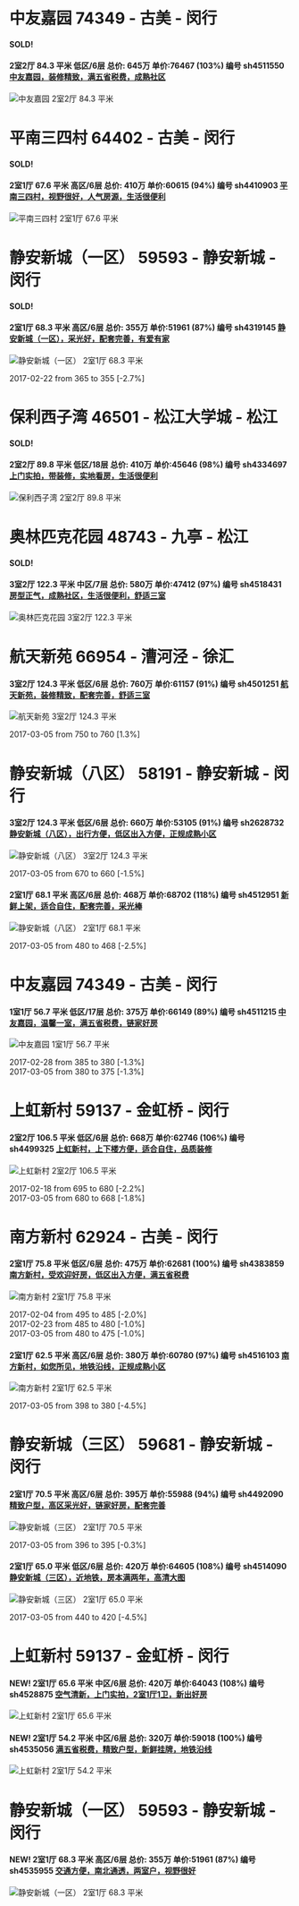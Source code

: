 # 中友嘉园 74349 - 古美 - 闵行

#### SOLD!
#### 2室2厅 84.3 平米 低区/6层 总价: 645万 单价:76467 (103%) 编号 sh4511550 [中友嘉园，装修精致，满五省税费，成熟社区](https://href.li/?http://sh.lianjia.com/ershoufang/sh4511550.html)

![中友嘉园 2室2厅 84.3 平米](http://cdn1.dooioo.com/fetch/vp/fy/gi/20170216/018acb94-83f4-47f7-9464-6b33b3e4fb67.jpg_200x150.jpg)



    


# 平南三四村 64402 - 古美 - 闵行

#### SOLD!
#### 2室1厅 67.6 平米 高区/6层 总价: 410万 单价:60615 (94%) 编号 sh4410903 [平南三四村，视野很好，人气房源，生活很便利](https://href.li/?http://sh.lianjia.com/ershoufang/sh4410903.html)

![平南三四村 2室1厅 67.6 平米](http://cdn1.dooioo.com/fetch/vp/fy/gi/20161126/c54c4652-384a-4489-899e-6d01d100a727.jpg_200x150.jpg)



    


# 静安新城（一区） 59593 - 静安新城 - 闵行

#### SOLD!
#### 2室1厅 68.3 平米 高区/6层 总价: 355万 单价:51961 (87%) 编号 sh4319145 [静安新城（一区），采光好，配套完善，有爱有家](https://href.li/?http://sh.lianjia.com/ershoufang/sh4319145.html)

![静安新城（一区） 2室1厅 68.3 平米](http://cdn1.dooioo.com/fetch/vp/fy/gi/20160910/0ce31dc0-ac7b-400f-bfcf-01314e70b3ff.jpg_200x150.jpg)

2017-02-22 from 365 to 355 [-2.7%]

    


# 保利西子湾 46501 - 松江大学城 - 松江

#### SOLD!
#### 2室2厅 89.8 平米 低区/18层 总价: 410万 单价:45646 (98%) 编号 sh4334697 [上门实拍，带装修，实地看房，生活很便利](https://href.li/?http://sh.lianjia.com/ershoufang/sh4334697.html)

![保利西子湾 2室2厅 89.8 平米](http://cdn1.dooioo.com/fetch/vp/fy/gi/20160507/86c50eee-50f0-472e-8295-926193664f01.jpg_200x150.jpg)



    


# 奥林匹克花园 48743 - 九亭 - 松江

#### SOLD!
#### 3室2厅 122.3 平米 中区/7层 总价: 580万 单价:47412 (97%) 编号 sh4518431 [房型正气，成熟社区，生活很便利，舒适三室](https://href.li/?http://sh.lianjia.com/ershoufang/sh4518431.html)

![奥林匹克花园 3室2厅 122.3 平米](http://cdn7.dooioo.com/static/img/new-version/default_block.png)



    


# 航天新苑 66954 - 漕河泾 - 徐汇

#### 3室2厅 124.3 平米 低区/6层 总价: 760万 单价:61157 (91%) 编号 sh4501251 [航天新苑，装修精致，配套完善，舒适三室](https://href.li/?http://sh.lianjia.com/ershoufang/sh4501251.html)

![航天新苑 3室2厅 124.3 平米](http://cdn7.dooioo.com/static/img/new-version/default_block.png)

2017-03-05 from 750 to 760 [1.3%]

    


# 静安新城（八区） 58191 - 静安新城 - 闵行

#### 3室2厅 124.3 平米 低区/6层 总价: 660万 单价:53105 (91%) 编号 sh2628732 [静安新城（八区），出行方便，低区出入方便，正规成熟小区](https://href.li/?http://sh.lianjia.com/ershoufang/sh2628732.html)

![静安新城（八区） 3室2厅 124.3 平米](http://cdn1.dooioo.com/fetch/vp/fy/gi/20160514/7098452f-d147-4d5b-b889-60dad088be8f.jpg_200x150.jpg)

2017-03-05 from 670 to 660 [-1.5%]

    
#### 2室1厅 68.1 平米 高区/6层 总价: 468万 单价:68702 (118%) 编号 sh4512951 [新鲜上架，适合自住，配套完善，采光棒](https://href.li/?http://sh.lianjia.com/ershoufang/sh4512951.html)

![静安新城（八区） 2室1厅 68.1 平米](http://cdn1.dooioo.com/fetch/vp/fy/gi/20140816/de62b081-f650-46f2-8573-f550028f497e.jpg_200x150.jpg)

2017-03-05 from 480 to 468 [-2.5%]

    


# 中友嘉园 74349 - 古美 - 闵行

#### 1室1厅 56.7 平米 低区/17层 总价: 375万 单价:66149 (89%) 编号 sh4511215 [中友嘉园，温馨一室，满五省税费，链家好房](https://href.li/?http://sh.lianjia.com/ershoufang/sh4511215.html)

![中友嘉园 1室1厅 56.7 平米](http://cdn7.dooioo.com/static/img/new-version/default_block.png)

2017-02-28 from 385 to 380 [-1.3%]<br />2017-03-05 from 380 to 375 [-1.3%]

    


# 上虹新村 59137 - 金虹桥 - 闵行

#### 2室2厅 106.5 平米 低区/6层 总价: 668万 单价:62746 (106%) 编号 sh4499325 [上虹新村，上下楼方便，适合自住，品质装修](https://href.li/?http://sh.lianjia.com/ershoufang/sh4499325.html)

![上虹新村 2室2厅 106.5 平米](http://cdn1.dooioo.com/fetch/vp/fy/gi/20160724/5b49a313-ae9d-4066-9a17-381b09c49caf.jpg_200x150.jpg)

2017-02-18 from 695 to 680 [-2.2%]<br />2017-03-05 from 680 to 668 [-1.8%]

    


# 南方新村 62924 - 古美 - 闵行

#### 2室1厅 75.8 平米 低区/6层 总价: 475万 单价:62681 (100%) 编号 sh4383859 [南方新村，受欢迎好房，低区出入方便，满五省税费](https://href.li/?http://sh.lianjia.com/ershoufang/sh4383859.html)

![南方新村 2室1厅 75.8 平米](http://cdn1.dooioo.com/fetch/vp/fy/gi/20161125/839ce438-f55e-40a3-91cb-8eb31f83ae38.jpg_200x150.jpg)

2017-02-04 from 495 to 485 [-2.0%]<br />2017-02-23 from 485 to 480 [-1.0%]<br />2017-03-05 from 480 to 475 [-1.0%]

    
#### 2室1厅 62.5 平米 高区/6层 总价: 380万 单价:60780 (97%) 编号 sh4516103 [南方新村，如您所见，地铁沿线，正规成熟小区](https://href.li/?http://sh.lianjia.com/ershoufang/sh4516103.html)

![南方新村 2室1厅 62.5 平米](http://cdn1.dooioo.com/fetch/vp/fy/gi/20170219/fae04500-768e-46d3-a75f-e7479fe8c7a4.jpg_200x150.jpg)

2017-03-05 from 398 to 380 [-4.5%]

    


# 静安新城（三区） 59681 - 静安新城 - 闵行

#### 2室1厅 70.5 平米 高区/6层 总价: 395万 单价:55988 (94%) 编号 sh4492090 [精致户型，高区采光好，链家好房，配套完善](https://href.li/?http://sh.lianjia.com/ershoufang/sh4492090.html)

![静安新城（三区） 2室1厅 70.5 平米](http://cdn7.dooioo.com/static/img/new-version/default_block.png)

2017-03-05 from 396 to 395 [-0.3%]

    
#### 2室1厅 65.0 平米 低区/6层 总价: 420万 单价:64605 (108%) 编号 sh4514090 [静安新城（三区），近地铁，房本满两年，高清大图](https://href.li/?http://sh.lianjia.com/ershoufang/sh4514090.html)

![静安新城（三区） 2室1厅 65.0 平米](http://cdn1.dooioo.com/fetch/vp/fy/gi/20170219/e3c13bc2-874e-40d2-b87d-2079b3bc8f0f.jpg_200x150.jpg)

2017-03-05 from 440 to 420 [-4.5%]

    


# 上虹新村 59137 - 金虹桥 - 闵行

#### NEW! 2室1厅 65.6 平米 中区/6层 总价: 420万 单价:64043 (108%) 编号 sh4528875 [空气清新，上门实拍，2室1厅1卫，新出好房](https://href.li/?http://sh.lianjia.com/ershoufang/sh4528875.html)

![上虹新村 2室1厅 65.6 平米](http://cdn1.dooioo.com/fetch/vp/fy/gi/20161203/3620c89b-1fb0-43dc-a2f9-6c41eb16a8f5.jpg_200x150.jpg)

    
#### NEW! 2室1厅 54.2 平米 中区/6层 总价: 320万 单价:59018 (100%) 编号 sh4535056 [满五省税费，精致户型，新鲜挂牌，地铁沿线](https://href.li/?http://sh.lianjia.com/ershoufang/sh4535056.html)

![上虹新村 2室1厅 54.2 平米](http://cdn1.dooioo.com/fetch/vp/fy/gi/20170303/4f82a110-d4aa-4cae-bac1-6c908728a2b3.jpg_200x150.jpg)

    


# 静安新城（一区） 59593 - 静安新城 - 闵行

#### NEW! 2室1厅 68.3 平米 高区/6层 总价: 355万 单价:51961 (87%) 编号 sh4535955 [交通方便，南北通透，两室户，视野很好](https://href.li/?http://sh.lianjia.com/ershoufang/sh4535955.html)

![静安新城（一区） 2室1厅 68.3 平米](http://cdn1.dooioo.com/fetch/vp/fy/gi/20160910/aac96cea-27f6-4770-8deb-57e27028f4ce.jpg_200x150.jpg)

    


